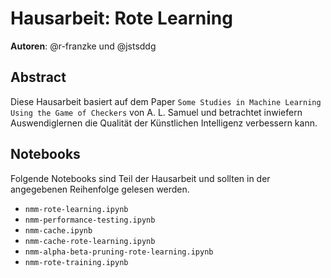 # Hausarbeit: Rote Learning

**Autoren**: @r-franzke und @jstsddg

## Abstract
Diese Hausarbeit basiert auf dem Paper `Some Studies in Machine Learning Using the Game of Checkers` von A. L. Samuel und betrachtet inwiefern Auswendiglernen die Qualität der Künstlichen Intelligenz verbessern kann.


## Notebooks

Folgende Notebooks sind Teil der Hausarbeit und sollten in der angegebenen Reihenfolge gelesen werden.

* `nmm-rote-learning.ipynb`
* `nmm-performance-testing.ipynb`
* `nmm-cache.ipynb`
* `nmm-cache-rote-learning.ipynb`
* `nmm-alpha-beta-pruning-rote-learning.ipynb`
* `nmm-rote-training.ipynb`
